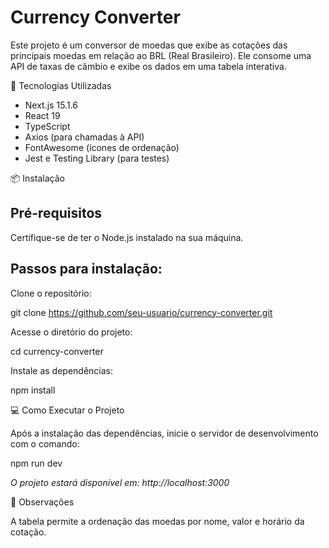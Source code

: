 # Currency Converter

Este projeto é um conversor de moedas que exibe as cotações das principais moedas em relação ao BRL (Real Brasileiro). Ele consome uma API de taxas de câmbio e exibe os dados em uma tabela interativa.

🚀 Tecnologias Utilizadas

- Next.js 15.1.6
- React 19
- TypeScript
- Axios (para chamadas à API)
- FontAwesome (ícones de ordenação)
- Jest e Testing Library (para testes)


📦 Instalação

## Pré-requisitos

Certifique-se de ter o Node.js instalado na sua máquina.

## Passos para instalação:

Clone o repositório:

git clone https://github.com/seu-usuario/currency-converter.git

Acesse o diretório do projeto:

cd currency-converter

Instale as dependências:

npm install


💻 Como Executar o Projeto

Após a instalação das dependências, inicie o servidor de desenvolvimento com o comando:

npm run dev

*O projeto estará disponível em: http://localhost:3000*


📝 Observações

A tabela permite a ordenação das moedas por nome, valor e horário da cotação.